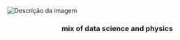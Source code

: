 ![Descrição da imagem](https://media.licdn.com/dms/image/D4D16AQFoK_uDm2DxQg/profile-displaybackgroundimage-shrink_350_1400/0/1706646531234?e=1712793600&v=beta&t=-PX4hOBYNRECeTQLFu3LHt6N_95fopY7dwieuTDhieA)
<h3 align="center">mix of data science and physics</h3>

